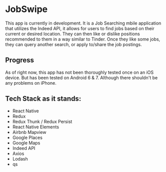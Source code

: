 # JobSwipe

This app is currently in development.  It is a Job Searching mbile application that utilizes the Indeed API, it allows for users to find jobs based on their current or desired location. They can then like or dislike positions recommended to them in a way similar to Tinder.   Once they like some jobs, they can query another search, or apply to/share the job postings. 

## Progress

As of right now, this app has not been thoroughly tested once on an iOS device. But has been tested on Android 6 & 7.  Although there shouldn't be any problems on iPhone.

## Tech Stack as it stands:

* React Native
* Redux
* Redux Thunk / Redux Persist
* React Native Elements
* Airbnb Mapview
* Google Places
* Google Maps
* Indeed API
* Axios
* Lodash
* qs


